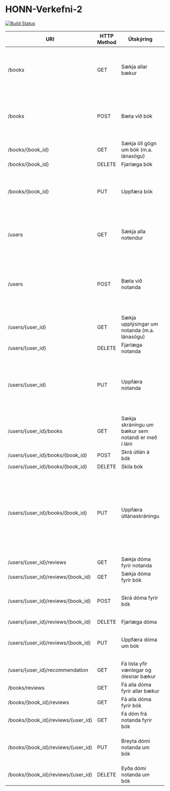# HONN-Verkefni-2

[![Build Status](https://travis-ci.org/hjalmar15/HONN-Verkefni-2.svg?branch=master)](https://travis-ci.org/hjalmar15/HONN-Verkefni-2)

| URI                                | HTTP Method | Útskýring                                          | Example Method call                                                                                                                                                                                                   | Example JSON body                                                                                                                                                                     |
|------------------------------------|-------------|----------------------------------------------------|-----------------------------------------------------------------------------------------------------------------------------------------------------------------------------------------------------------------------|---------------------------------------------------------------------------------------------------------------------------------------------------------------------------------------|
| /books                             | GET         | Sækja allar bækur                                  | http://localhost:5000/api/v1/books,<br>http://localhost:5000/api/v1/books?LoanDuration=30,<br>http://localhost:5000/api/v1/books?LoanDate=2017-01-01,<br>http://localhost:5000/api/v1/books?LoanDuration=30&LoanDate=2017-01-01 |                                                                                                                                                                                       |
| /books                             | POST        | Bæta við bók                                       | http://localhost:5000/api/v1/books                                                                                                                                                                                    | {<br>         "title": "New   book",<br>         "author": "Some   Author",<br>         "datePublished":   "2010-10-10",<br>         "isbn":   "123456789"     <br>}                                      |
| /books/{book_id}                   | GET         | Sækja öll gögn um bók (m.a. lánasögu)              | http://localhost:5000/api/v1/books/1                                                                                                                                                                                  |                                                                                                                                                                                       |
| /books/{book_id}                   | DELETE      | Fjarlæga bók                                       | http://localhost:5000/api/v1/books/1                                                                                                                                                                                  |                                                                                                                                                                                       |
| /books/{book_id}                   | PUT         | Uppfæra bók                                        | http://localhost:5000/api/v1/books/1                                                                                                                                                                                  | {<br>         "title": "Edited   book",<br>         "author":   "EditedAuthor",<br>         "datePublished":   "2010-10-10",<br>         "isbn":   "987654321"     <br>}                                  |
| /users                             | GET         | Sækja alla notendur                                | http://localhost:5000/api/v1/users,<br>http://localhost:5000/api/v1/users?LoanDuration=30,<br>http://localhost:5000/api/v1/users?LoanDate=2017-10-12,<br>http://localhost:5000/api/v1/users?LoanDate=2017-10-12&LoanDuration=30 |                                                                                                                                                                                       |
| /users                             | POST        | Bæta við notanda                                   | http://localhost:5000/api/v1/users                                                                                                                                                                                    | {<br>         "name": "Example   User",<br>         "address": "16   Example Road",<br>         "email":   "example@example.com",<br>         "phoneNumber":   "5812345"     <br>}                        |
| /users/{user_id}                   | GET         | Sækja upplýsingar um notanda (m.a. lánasögu)       | http://localhost:5000/api/v1/users/1                                                                                                                                                                                  |                                                                                                                                                                                       |
| /users/{user_id}                   | DELETE      | Fjarlæga notanda                                   | http://localhost:5000/api/v1/users/1                                                                                                                                                                                  |                                                                                                                                                                                       |
| /users/{user_id}                   | PUT         | Uppfæra notanda                                    | http://localhost:5000/api/v1/users/1                                                                                                                                                                                  | {<br>         "name": "Edited   User",<br>         "address": "16   Edited Road",<br>         "email":   "edited@edited.com",<br>         "phoneNumber":   "5171819"     <br>}                            |
| /users/{user_id}/books             | GET         | Sækja skráningu um bækur sem notandi er með í láni | http://localhost:5000/api/v1/users/81/books                                                                                                                                                                           |                                                                                                                                                                                       |
| /users/{user_id}/books/{book_id}   | POST        | Skrá útlán á bók                                   | http://localhost:5000/api/v1/users/81/books/10                                                                                                                                                                        |                                                                                                                                                                                       |
| /users/{user_id}/books/{book_id}   | DELETE      | Skila bók                                          | http://localhost:5000/api/v1/users/81/books/10                                                                                                                                                                        |                                                                                                                                                                                       |
| /users/{user_id}/books/{book_id}   | PUT         | Uppfæra útlánaskráningu                            | http://localhost:5000/api/v1/users/81/books/10                                                                                                                                                                        | {<br>         "loanDate":   "2017-10-10",<br>             <br>"returnedDate":   "2017-12-12"     <br>} <br>eða<br>      {<br>             "loanDate":   "2017-10-10",<br>             "returnedDate":   "0"     <br>} |
| /users/{user_id}/reviews           | GET         | Sækja dóma fyrir notanda                           | http://localhost:5000/api/v1/users/10/reviews                                                                                                                                                                         |                                                                                                                                                                                       |
| /users/{user_id}/reviews/{book_id} | GET         | Sækja dóma fyrir bók                               | http://localhost:5000/api/v1/users/10/reviews/100                                                                                                                                                                     |                                                                                                                                                                                       |
| /users/{user_id}/reviews/{book_id} | POST        | Skrá dóma fyrir bók                                | http://localhost:5000/api/v1/users/10/reviews/100                                                                                                                                                                     | {<br>         "stars": 3,<br>         "userReview": "Not   such a good book"     <br>}                                                                                                            |
| /users/{user_id}/reviews/{book_id} | DELETE      | Fjarlæga dóma                                      | http://localhost:5000/api/v1/users/10/reviews/100                                                                                                                                                                     |                                                                                                                                                                                       |
| /users/{user_id}/reviews/{book_id} | PUT         | Uppfæra dóma um bók                                | http://localhost:5000/api/v1/users/10/reviews/100                                                                                                                                                                     | {<br>         "stars": 4,<br>         "userReview":   "Such a good book"     <br>}                                                                                                                |
| /users/{user_id}/recommendation    | GET         | Fá lista yfir vænlegar og ólesnar bækur            | http://localhost:5000/api/v1/users/1/recommendation                                                                                                                                                                   |                                                                                                                                                                                       |
| /books/reviews                     | GET         | Fá alla dóma fyrir allar bækur                     | http://localhost:5000/api/v1/books/reviews                                                                                                                                                                            |                                                                                                                                                                                       |
| /books/{book_id}/reviews           | GET         | Fá alla dóma fyrir bók                             | http://localhost:5000/api/v1/books/100/reviews                                                                                                                                                                        |                                                                                                                                                                                       |
| /books/{book_id}/reviews/{user_id} | GET         | Fá dóm frá notanda fyrir bók                       | http://localhost:5000/api/v1/books/100/reviews/10                                                                                                                                                                     |                                                                                                                                                                                       |
| /books/{book_id}/reviews/{user_id} | PUT         | Breyta dómi notanda um bók                         | http://localhost:5000/api/v1/books/100/reviews/10                                                                                                                                                                     | {<br>         "stars": 3,<br>         "userReview": "Not   such a good book"     <br>}                                                                                                            |
| /books/{book_id}/reviews/{user_id} | DELETE      | Eyða dómi notanda um bók                           | http://localhost:5000/api/v1/books/100/reviews/10                                                                                                                                                                     |                                                                                                                                                                                       |
